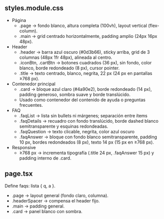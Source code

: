 ## styles.module.css
- Página
  - .page → fondo blanco, altura completa (100vh), layout vertical (flex-column).
  - .main → grid centrado horizontalmente, padding amplio (24px 16px 48px).
- Header
  - .header → barra azul oscuro (#0d3b66), sticky arriba, grid de 3 columnas (48px 1fr 48px), alineada al centro.
  - .iconBtn, .cartBtn → botones cuadrados (36 px), sin fondo, color blanco, borde redondeado (8 px), cursor pointer.
  - .title → texto centrado, blanco, negrita, 22 px (24 px en pantallas ≥768 px).
- Contenedor principal
  -  .card → bloque azul claro (#4a90e2), borde redondeado (14 px), padding generoso, sombra suave y borde translúcido.
  - Usado como contenedor del contenido de ayuda o preguntas frecuentes.
- FAQ
  - .faqList → lista sin bullets ni márgenes; separación entre ítems
  - .faqDetails → recuadro con fondo translúcido, borde dashed blanco semitransparente y esquinas redondeadas.
  - .faqQuestion → texto clicable, negrita, color azul oscuro
  - .faqAnswer → bloque con fondo blanco semitransparente, padding 10 px, bordes redondeados (8 px), texto 14 px (15 px en ≥768 px).
- Responsive
  -  ≥768 px → incrementa tipografía (.title 24 px, .faqAnswer 15 px) y padding interno de .card.
## page.tsx
Define faqs: lista { q, a }.
- .page → layout general (fondo claro, columna).
- .headerSpacer → compensa el header fijo.
- .main → padding general.
- .card → panel blanco con sombra.
